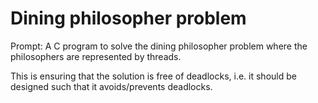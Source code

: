 # Dining philosopher problem

Prompt: A C program to solve the dining philosopher problem where the philosophers are represented by threads. 

This is ensuring that the solution is free of deadlocks, i.e. it should be designed such that it avoids/prevents deadlocks.
